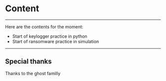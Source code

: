 # Content

---

Here are the contents for the moment:  
- Start of keylogger practice in python  
- Start of ransomware practice in simulation

---

## Special thanks

Thanks to the ghost familly
